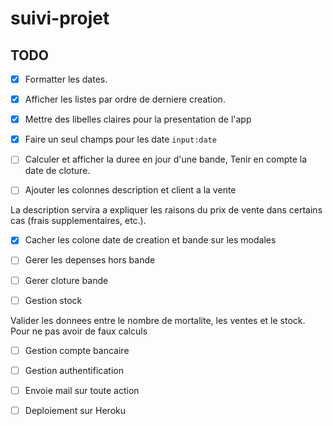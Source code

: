 # suivi-projet


## TODO

- [X] Formatter les dates.

- [X] Afficher les listes par ordre de derniere creation.

- [X] Mettre des libelles claires pour la presentation de l'app

- [X] Faire un seul champs pour les date `input:date`

- [ ] Calculer et afficher la duree en jour d'une bande, Tenir en compte la date de cloture.

- [ ] Ajouter les colonnes description et client a la vente 

La description servira a expliquer les raisons du prix de vente dans certains cas (frais supplementaires, etc.).

- [X] Cacher les colone date de creation et bande sur les modales

- [ ] Gerer les depenses hors bande

- [ ] Gerer cloture bande

- [ ] Gestion stock

Valider les donnees entre le nombre de mortalite, les ventes et le stock. Pour ne pas avoir de faux calculs

- [ ] Gestion compte bancaire

- [ ] Gestion authentification

- [ ] Envoie mail sur toute action 

- [ ] Deploiement sur Heroku

